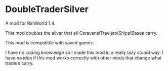 # DoubleTraderSilver
A mod for RimWorld 1.4.

This mod doubles the silver that all Caravans\Travlers\Ships\Bases carry.

This mod is compatible with saved games.

I have no coding knowledge so I made this mod in a really lazy stupid way. I have no idea if this mod works correctly with other mods that change what traders carry.

